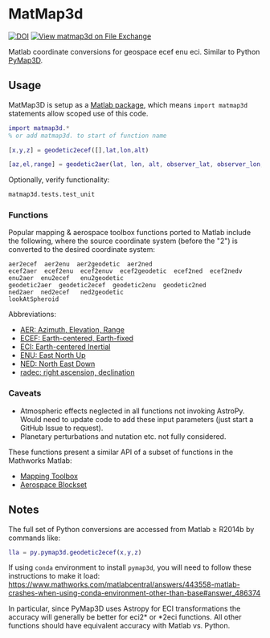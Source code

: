 # MatMap3d

[![DOI](https://zenodo.org/badge/144219717.svg)](https://zenodo.org/badge/latestdoi/144219717)
[![View matmap3d on File Exchange](https://www.mathworks.com/matlabcentral/images/matlab-file-exchange.svg)](https://www.mathworks.com/matlabcentral/fileexchange/68480-matmap3d)

Matlab coordinate conversions for geospace ecef enu eci.
Similar to Python [PyMap3D](https://github.com/scivision/pymap3d).

## Usage

MatMap3D is setup as a
[Matlab package](https://www.mathworks.com/help/matlab/matlab_oop/scoping-classes-with-packages.html),
which means `import matmap3d` statements allow scoped use of this code.

```matlab
import matmap3d.*
% or add matmap3d. to start of function name

[x,y,z] = geodetic2ecef([],lat,lon,alt)

[az,el,range] = geodetic2aer(lat, lon, alt, observer_lat, observer_lon, observer_alt)
```

Optionally, verify functionality:

```sh
matmap3d.tests.test_unit
```

### Functions

Popular mapping & aerospace toolbox functions ported to Matlab include the
following, where the source coordinate system (before the "2") is
converted to the desired coordinate system:

```
aer2ecef  aer2enu  aer2geodetic  aer2ned
ecef2aer  ecef2enu  ecef2enuv  ecef2geodetic  ecef2ned  ecef2nedv
enu2aer  enu2ecef   enu2geodetic
geodetic2aer  geodetic2ecef  geodetic2enu  geodetic2ned
ned2aer  ned2ecef   ned2geodetic
lookAtSpheroid
```

Abbreviations:

* [AER: Azimuth, Elevation, Range](https://en.wikipedia.org/wiki/Spherical_coordinate_system)
* [ECEF: Earth-centered, Earth-fixed](https://en.wikipedia.org/wiki/ECEF)
* [ECI: Earth-centered Inertial](https://en.wikipedia.org/wiki/Earth-centered_inertial)
* [ENU: East North Up](https://en.wikipedia.org/wiki/Axes_conventions#Ground_reference_frames:_ENU_and_NED)
* [NED: North East Down](https://en.wikipedia.org/wiki/North_east_down)
* [radec: right ascension, declination](https://en.wikipedia.org/wiki/Right_ascension)

### Caveats

* Atmospheric effects neglected in all functions not invoking AstroPy.
  Would need to update code to add these input parameters (just start a GitHub Issue to request).
* Planetary perturbations and nutation etc. not fully considered.

These functions present a similar API of a subset of functions in the Mathworks Matlab:

* [Mapping Toolbox](https://www.mathworks.com/products/mapping.html)
* [Aerospace Blockset](https://www.mathworks.com/products/aerospace-blockset.html)

## Notes

The full set of Python conversions are accessed from Matlab &ge; R2014b by commands like:

```matlab
lla = py.pymap3d.geodetic2ecef(x,y,z)
```
If using `conda` environment to install `pymap3d`, you will need to follow these instructions to make it load:
https://www.mathworks.com/matlabcentral/answers/443558-matlab-crashes-when-using-conda-environment-other-than-base#answer_486374

In particular, since PyMap3D uses Astropy for ECI transformations the accuracy will generally be better for eci2* or *2eci functions.
All other functions should have equivalent accuracy with Matlab vs. Python.
